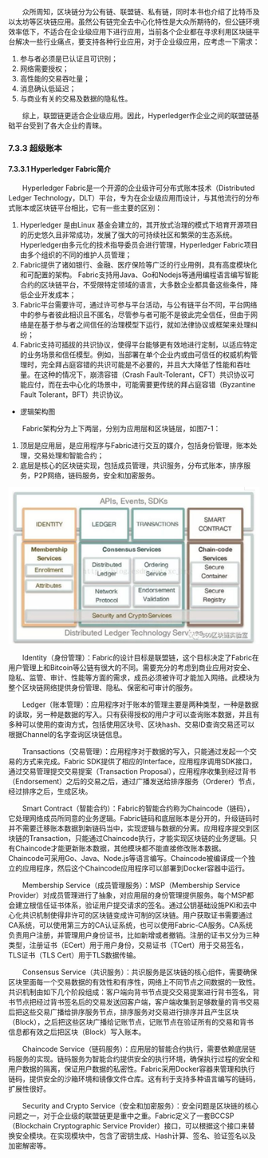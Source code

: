 &emsp;&emsp;众所周知，区块链分为公有链、联盟链、私有链，同时本书也介绍了比特币及以太坊等区块链应用。虽然公有链完全去中心化特性是大众所期待的，但公链环境效率低下，不适合在企业级应用下进行应用，当前各个企业都在寻求利用区块链平台解决一些行业痛点，要支持各种行业应用，对于企业级应用，应考虑一下需求：

1. 参与者必须是已认证且可识别；
2. 网络需要授权；
3. 高性能的交易吞吐量；
4. 消息确认低延迟；
5. 与商业有关的交易及数据的隐私性。

&emsp;&emsp;综上，联盟链更适合企业级应用。因此，Hyperledger作企业之间的联盟链基础平台受到了各大企业的青睐。
### 7.3.3 超级账本
#### 7.3.3.1 Hyperledger Fabric简介
&emsp;&emsp;Hyperledger Fabric是一个开源的企业级许可分布式账本技术（Distributed Ledger Technology，DLT）平台，专为在企业级应用而设计，与其他流行的分布式账本或区块链平台相比，它有一些主要的区别：

1. Hyperledger 是由Linux 基金会建立的，其开放式治理的模式下培育开源项目的历史悠久且非常成功，发展了强大的可持续社区和繁荣的生态系统。Hyperledger由多元化的技术指导委员会进行管理，Hyperledger Fabric项目由多个组织的不同的维护人员管理；
2. Fabric提供了诸如银行、金融、医疗保险等广泛的行业用例，具有高度模块化和可配置的架构。
Fabric支持用Java、Go和Nodejs等通用编程语言编写智能合约的区块链平台，不受限特定领域的语言，大多数企业都具备这些条件，降低企业开发成本；
3. Fabric平台需要许可，通过许可参与平台活动，与公有链平台不同，平台网络中的参与者彼此相识且不匿名，尽管参与者可能不是彼此完全信任，但由于网络是在基于参与者之间信任的治理模型下运行，就如法律协议或框架来处理纠纷；
4. Fabric支持可插拔的共识协议，使得平台能够更有效地进行定制，以适应特定的业务场景和信任模型。例如，当部署在单个企业内或由可信任的权威机构管理时，完全拜占庭容错的共识可能是不必要的，并且大大降低了性能和吞吐量。在这种的情况下，崩溃容错（Crash Fault-Tolerant，CFT）共识协议可能应付，而在去中心化的场景中，可能需要更传统的拜占庭容错（Byzantine Fault Tolerant，BFT）共识协议。

* 逻辑架构图

&emsp;&emsp;Fabric架构分为上下两层，分别为应用层和区块链层，如图7-1：

1. 顶层是应用层，是应用程序与Fabric进行交互的媒介，包括身份管理，账本处理，交易处理和智能合约；
2. 底层是核心的区块链实现，包括成员管理，共识服务，分布式账本，排序服务，P2P网络，链码服务，安全和加密服务。
   
![图7-1 Hyperledger架构图](./figures/0733168.png)

&emsp;&emsp;Identity（身份管理）：Fabric的设计目标是联盟链，这个目标决定了Fabric在用户管理上和Bitcoin等公链有很大的不同。需要充分的考虑到商业应用对安全、隐私、监管、审计、性能等方面的需求，成员必须被许可才能加入网络。此模块为整个区块链网络提供身份管理、隐私、保密和可审计的服务。

&emsp;&emsp;Ledger（账本管理）：应用程序对于账本的管理主要是两种类型，一种是数据的读取，另一种是数据的写入。只有获得授权的用户才可以查询账本数据，并且有多种可以使用的查询方式，包括使用区块号、区块hash、交易ID查询交易还可以根据Channel的名字查询区块链信息。

&emsp;&emsp;Transactions（交易管理）：应用程序对于数据的写入，只能通过发起一个交易的方式来完成。Fabric SDK提供了相应的Interface，应用程序调用SDK接口，通过交易管理提交交易提案（Transaction Proposal），应用程序收集到经过背书（Endorsement）之后的交易之后，通过广播发送给排序服务（Orderer）节点，经过排序之后，生成区块。

&emsp;&emsp;Smart Contract（智能合约）：Fabric的智能合约称为Chaincode（链码），它处理网络成员所同意的业务逻辑。Fabric链码和底层账本是分开的，升级链码时并不需要迁移账本数据到新链码当中，实现逻辑与数据的分离。应用程序提交到区块链的Transaction，只能通过Chaincode执行，才能实现区块链的业务逻辑。只有Chaincode才能更新账本数据，其他模块都不能直接修改账本数据。Chaincode可采用Go、Java、Node.js等语言编写。Chaincode被编译成一个独立的应用程序，然后这个Chaincode应用程序可以部署到Docker容器中运行。

&emsp;&emsp;Membership Service（成员管理服务）：MSP（Membership Service Provider）对成员管理进行了抽象，对应用层的身份管理提供服务。每个MSP都会建立根信任证书体系，验证用户提交请求的签名。通过公钥基础设施PKI和去中心化共识机制使得非许可的区块链变成许可制的区块链。用户获取证书需要通过CA系统，可以使用第三方的CA认证系统，也可以使用Fabric-CA服务。CA系统负责用户注册，并管理用户身份证书，比如新增或者撤销。注册的证书又分为三种类型，注册证书（ECert）用于用户身份，交易证书（TCert）用于交易签名，TLS证书（TLS Cert）用于TLS数据传输。

&emsp;&emsp;Consensus Service（共识服务）：共识服务是区块链的核心组件，需要确保区块里面每一个交易数据的有效性和有序性，网络上不同节点之间数据的一致性。共识机制由如下几个阶段组成：客户端向背书节点提交交易提案进行背书签名，背书节点把经过背书签名后的交易发送回客户端，客户端收集到足够数量的背书交易后把这些交易广播给排序服务节点，排序服务对交易进行排序并且产生区块（Block），之后把这些区块广播给记账节点，记账节点在验证所有的交易和背书信息都有效之后把区块（Block）写入账本。

&emsp;&emsp;Chaincode Service（链码服务）：应用层的智能合约执行，需要依赖底层链码服务的实现。链码服务为智能合约提供安全的执行环境，确保执行过程的安全和用户数据的隔离，保证用户数据的私密性。Fabric采用Docker容器来管理和执行链码，提供安全的沙箱环境和镜像文件仓库。这有利于支持多种语言编写的链码，扩展性很好。

&emsp;&emsp;Security and Crypto Service（安全和加密服务）：安全问题是区块链的核心问题之一，对于企业级的联盟链更是重中之重。Fabric定义了一套BCCSP（Blockchain Cryptographic Service Provider）接口，可以根据这个接口来替换安全模块。在实现模块中，包含了密钥生成、Hash计算、签名、验证签名以及加密解密等。

